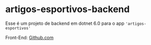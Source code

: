# artigos-esportivos-backend

Esse é um projeto de backend em dotnet 6.0 para o app `'artigos-esportivos'`

Front-End: [Github.com](https://github.com/robson325i/artigos-esportivos)